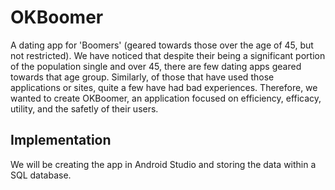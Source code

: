 # OKBoomer
A dating app for 'Boomers' (geared towards those over the age of 45, but not restricted). We have noticed that despite their being a significant portion of the population single and over 45, there are few dating apps geared towards that age group. Similarly, of those that have used those applications or sites, quite a few have had bad experiences. Therefore, we wanted to create OKBoomer, an application focused on efficiency, efficacy, utility, and the safetly of their users.

## Implementation
We will be creating the app in Android Studio and storing the data within a SQL database.
